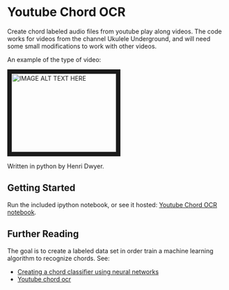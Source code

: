 # Youtube Chord OCR

Create chord labeled audio files from youtube play along videos. The code works for videos from the channel Ukulele Underground, and will need some small modifications to work with other videos.

An example of the type of video:

<a href="http://www.youtube.com/watch?feature=player_embedded&v=W9ae67wY8pc" target="_blank"><img src="http://img.youtube.com/vi/W9ae67wY8pc/0.jpg" 
alt="IMAGE ALT TEXT HERE" width="240" height="180" border="10" /></a>

Written in python by Henri Dwyer.

## Getting Started

Run the included ipython notebook, or see it hosted: [Youtube Chord OCR notebook](http://henri.io/posts/youtube-chord-ocr-notebook.html).

## Further Reading

The goal is to create a labeled data set in order train a machine learning algorithm to recognize chords. See:

- [Creating a chord classifier using neural networks](http://henri.io/posts//posts/chord-classification-using-neural-networks.html)
- [Youtube chord ocr](http://henri.io/posts/youtube-chord-ocr.html)
